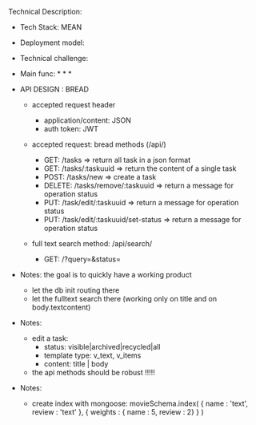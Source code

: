 
Technical Description:
- Tech Stack: MEAN 
- Deployment model: 
- Technical challenge: 
- Main func: 
    * 
    * 
    * 

- API DESIGN : BREAD 
    + accepted request header
        * application/content: JSON
        * auth token: JWT

    + accepted request: bread methods (/api/)
        * GET:      /tasks  => return all task in a json format
        * GET:      /tasks/:taskuuid => return the content of a single task
        * POST:     /tasks/new => create a task
        * DELETE:   /tasks/remove/:taskuuid => return a message for operation status   
        * PUT:      /task/edit/:taskuuid => return a message for operation status 
        * PUT:      /task/edit/:taskuuid/set-status => return a message for operation status 

    + full text search method: /api/search/
        * GET:  /?query=&status=


- Notes: the goal is to quickly have a working product
    * let the db init routing there
    * let the fulltext search there (working only on title and on body.textcontent)

- Notes:
    + edit a task: 
        * status: visible|archived|recycled|all
        * template type: v_text, v_items
        * content: title | body
    + the api methods should be robust !!!!!

- Notes:
    * create index with mongoose: movieSchema.index(
        { name : 'text', review : 'text' },
        { weights : { name : 5, review : 2} }
    )